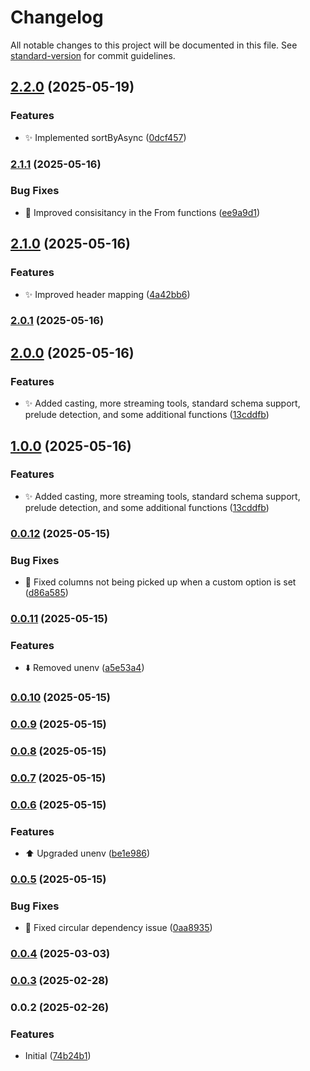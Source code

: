 # Changelog

All notable changes to this project will be documented in this file. See [standard-version](https://github.com/conventional-changelog/standard-version) for commit guidelines.

## [2.2.0](https://github.com/doeixd/csv-utils/compare/v2.1.1...v2.2.0) (2025-05-19)


### Features

* :sparkles: Implemented sortByAsync ([0dcf457](https://github.com/doeixd/csv-utils/commit/0dcf457b83081c3137eed29490de8bab36133583))

### [2.1.1](https://github.com/doeixd/csv-utils/compare/v2.1.0...v2.1.1) (2025-05-16)


### Bug Fixes

* :bug: Improved consisitancy in the From functions ([ee9a9d1](https://github.com/doeixd/csv-utils/commit/ee9a9d15b884f6269aabbfcc32df9650a2b67c90))

## [2.1.0](https://github.com/doeixd/csv-utils/compare/v2.0.1...v2.1.0) (2025-05-16)


### Features

* :sparkles: Improved header mapping ([4a42bb6](https://github.com/doeixd/csv-utils/commit/4a42bb60b8871d7c6144fe2a3b0edb602b8b9911))

### [2.0.1](https://github.com/doeixd/csv-utils/compare/v2.0.0...v2.0.1) (2025-05-16)

## [2.0.0](https://github.com/doeixd/csv-utils/compare/v0.0.12...v2.0.0) (2025-05-16)


### Features

* :sparkles: Added casting, more streaming tools, standard schema support, prelude detection, and some additional functions ([13cddfb](https://github.com/doeixd/csv-utils/commit/13cddfb8df5d5d531005975f030b2229298be747))

## [1.0.0](https://github.com/doeixd/csv-utils/compare/v0.0.12...v1.0.0) (2025-05-16)


### Features

* :sparkles: Added casting, more streaming tools, standard schema support, prelude detection, and some additional functions ([13cddfb](https://github.com/doeixd/csv-utils/commit/13cddfb8df5d5d531005975f030b2229298be747))

### [0.0.12](https://github.com/doeixd/csv-utils/compare/v0.0.11...v0.0.12) (2025-05-15)


### Bug Fixes

* :bug: Fixed columns not being picked up when a custom option is set ([d86a585](https://github.com/doeixd/csv-utils/commit/d86a5850367d07fb3a56348956ce4761d53285ee))

### [0.0.11](https://github.com/doeixd/csv-utils/compare/v0.0.10...v0.0.11) (2025-05-15)


### Features

* :arrow_down: Removed unenv ([a5e53a4](https://github.com/doeixd/csv-utils/commit/a5e53a4885ef721f142309e3928e96f4065c7041))

### [0.0.10](https://github.com/doeixd/csv-utils/compare/v0.0.9...v0.0.10) (2025-05-15)

### [0.0.9](https://github.com/doeixd/csv-utils/compare/v0.0.8...v0.0.9) (2025-05-15)

### [0.0.8](https://github.com/doeixd/csv-utils/compare/v0.0.7...v0.0.8) (2025-05-15)

### [0.0.7](https://github.com/doeixd/csv-utils/compare/v0.0.6...v0.0.7) (2025-05-15)

### [0.0.6](https://github.com/doeixd/csv-utils/compare/v0.0.5...v0.0.6) (2025-05-15)


### Features

* :arrow_up: Upgraded unenv ([be1e986](https://github.com/doeixd/csv-utils/commit/be1e9869b27f3b954b36d8add58812b8e44b17c6))

### [0.0.5](https://github.com/doeixd/csv-utils/compare/v0.0.4...v0.0.5) (2025-05-15)


### Bug Fixes

* :bug: Fixed circular dependency issue ([0aa8935](https://github.com/doeixd/csv-utils/commit/0aa893506762bd2f7117e65a52ebeede2c2a64e7))

### [0.0.4](https://github.com/doeixd/csv-utils/compare/v0.0.3...v0.0.4) (2025-03-03)

### [0.0.3](https://github.com/doeixd/csv-utils/compare/v0.0.2...v0.0.3) (2025-02-28)

### 0.0.2 (2025-02-26)


### Features

* Initial ([74b24b1](https://github.com/doeixd/csv-utils/commit/74b24b17d30854e1d890769a0c63ea10166e37df))

